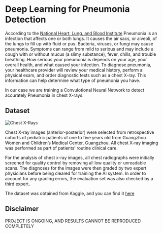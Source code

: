 # Deep Learning for Pneumonia Detection

According to the [National Heart, Lung, and Blood Institute](https://www.nhlbi.nih.gov/health/pneumonia) Pneumonia is an infection that affects one or both lungs. It causes the air sacs, or alveoli, of the lungs to fill up with fluid or pus. Bacteria, viruses, or fungi may cause pneumonia. Symptoms can range from mild to serious and may include a cough with or without mucus (a slimy substance), fever, chills, and trouble breathing. How serious your pneumonia is depends on your age, your overall health, and what caused your infection.
To diagnose pneumonia, your healthcare provider will review your medical history, perform a physical exam, and order diagnostic tests such as a chest X-ray. This information can help determine what type of pneumonia you have.

In our case we are training a Convulotional Neural Network to detect accurately Pneumonia in chest X-rays.

## Dataset

![Chest X-Rays](https://github.com/jo-atanacio/deep-learning/assets/104554462/a385fed7-0909-4a8d-80e2-d9b3d7032769)

Chest X-ray images (anterior-posterior) were selected from retrospective cohorts of pediatric patients of one to five years old from Guangzhou Women and Children’s Medical Center, Guangzhou. All chest X-ray imaging was performed as part of patients’ routine clinical care.

For the analysis of chest x-ray images, all chest radiographs were initially screened for quality control by removing all low quality or unreadable scans. The diagnoses for the images were then graded by two expert physicians before being cleared for training the AI system. In order to account for any grading errors, the evaluation set was also checked by a third expert.

The dataset was obtained from Kaggle, and you can find it [here](https://www.kaggle.com/datasets/paultimothymooney/chest-xray-pneumonia)

## Disclaimer

PROJECT IS ONGOING, AND RESULTS CANNOT BE REPRODUCED COMPLETELY
